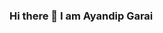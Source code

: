### Hi there 👋 I am Ayandip Garai

<!--
**Ayancodes2601/Ayancodes2601** is a ✨ _special_ ✨ repository because its `README.md` (this file) appears on your GitHub profile.

Here are some ideas to get you started:

- 🔭 I’m currently working on ...
- 🌱 I’m currently learning Deep Learning with Tensorflow and Keras and Blockchain Development.
- 👯 I’m looking to collaborate on Robotics and Deep Learning projects.
- 🤔 I’m looking for help with Natural Language Processing.
- 💬 Ask me about ...
- 📫 How to reach me: Either reach me on mail, ayandipg26@gmail.com or through LinkedIn: https://www.linkedin.com/in/techguyayan2601/
- 😄 Pronouns: He/Him
- ⚡ Fun fact: ...
-->

